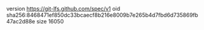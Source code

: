 version https://git-lfs.github.com/spec/v1
oid sha256:8468471ef850dc33bcaecf8b216e8009b7e265b4d7fbd6d735869fb47ac2d88e
size 16050
